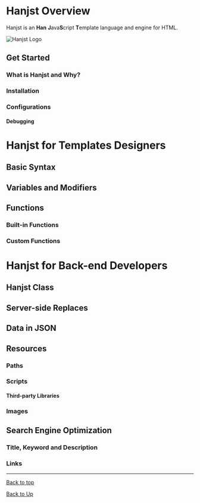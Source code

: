 
# Hanjst Overview

Hanjst is an **Han** **J**ava**S**cript **T**emplate language and engine for HTML.

![Hanjst Logo](http://ufqi.com/blog/wp-content/uploads/2019/06/hanjst-logo.201901.jpg)

## Get Started
### What is Hanjst and Why?
### Installation
### Configurations
#### Debugging

# Hanjst for Templates Designers
## Basic Syntax
## Variables and Modifiers
## Functions
### Built-in Functions
### Custom Functions

# Hanjst for Back-end Developers
## Hanjst Class 
## Server-side Replaces
## Data in JSON
## Resources
### Paths
### Scripts
#### Third-party Libraries
### Images
## Search Engine Optimization
### Title, Keyword and Description
### Links

---
[Back to top](index)

[Back to Up](../index)
<!--stackedit_data:
eyJoaXN0b3J5IjpbMTg2OTYyMjMzLDExNjE2MzU1ODIsNDQ4ND
cwMzMxXX0=
-->